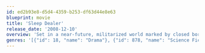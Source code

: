 ```yaml
---
id: ed2b93e8-d5d4-4359-b253-df63d44e8e63
blueprint: movie
title: 'Sleep Dealer'
release_date: '2008-12-10'
overview: 'Set in a near-future, militarized world marked by closed borders, virtual labor and a global digital network that joins minds and experiences, three strangers risk their lives to connect with each other and break the barriers of technology.'
genres: '[{"id": 18, "name": "Drama"}, {"id": 878, "name": "Science Fiction"}, {"id": 53, "name": "Thriller"}]'
---
```

